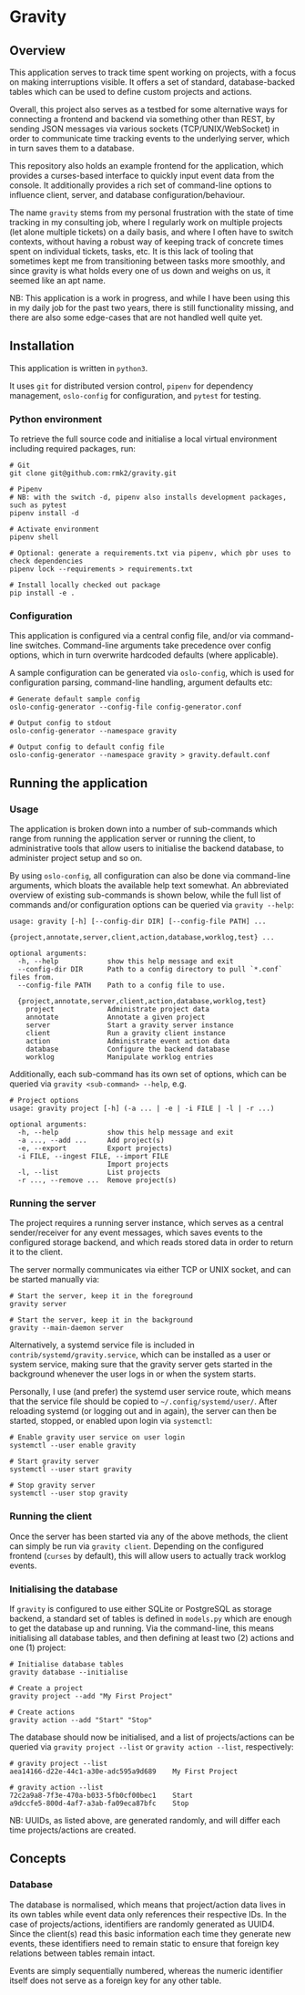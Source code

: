 # Gravity

## Overview

This application serves to track time spent working on projects, with a focus on making interruptions visible. It offers
a set of standard, database-backed tables which can be used to define custom projects and actions.

Overall, this project also serves as a testbed for some alternative ways for connecting a frontend and backend via
something other than REST, by sending JSON messages via various sockets (TCP/UNIX/WebSocket) in order to communicate
time tracking events to the underlying server, which in turn saves them to a database.

This repository also holds an example frontend for the application, which provides a curses-based interface to quickly
input event data from the console. It additionally provides a rich set of command-line options to influence client,
server, and database configuration/behaviour.

The name `gravity` stems from my personal frustration with the state of time tracking in my consulting job, where I
regularly work on multiple projects (let alone multiple tickets) on a daily basis, and where I often have to switch
contexts, without having a robust way of keeping track of concrete times spent on individual tickets, tasks, etc. It is
this lack of tooling that sometimes kept me from transitioning between tasks more smoothly, and since gravity is what
holds every one of us down and weighs on us, it seemed like an apt name.

NB: This application is a work in progress, and while I have been using this in my daily job for the past two years,
there is still functionality missing, and there are also some edge-cases that are not handled well quite yet.

## Installation

This application is written in `python3`.

It uses `git` for distributed version control, `pipenv` for dependency management, `oslo-config` for configuration, and
`pytest` for testing.

### Python environment

To retrieve the full source code and initialise a local virtual environment including required packages, run:

```
# Git
git clone git@github.com:rmk2/gravity.git

# Pipenv
# NB: with the switch -d, pipenv also installs development packages, such as pytest
pipenv install -d

# Activate environment
pipenv shell

# Optional: generate a requirements.txt via pipenv, which pbr uses to check dependencies
pipenv lock --requirements > requirements.txt

# Install locally checked out package
pip install -e .
```

### Configuration

This application is configured via a central config file, and/or via command-line switches. Command-line arguments take
precedence over config options, which in turn overwrite hardcoded defaults (where applicable).

A sample configuration can be generated via `oslo-config`, which is used for configuration parsing, command-line
handling, argument defaults etc:

```
# Generate default sample config
oslo-config-generator --config-file config-generator.conf

# Output config to stdout
oslo-config-generator --namespace gravity

# Output config to default config file
oslo-config-generator --namespace gravity > gravity.default.conf
```

## Running the application

### Usage

The application is broken down into a number of sub-commands which range from running the application server or running
the client, to administrative tools that allow users to initialise the backend database, to administer project setup and
so on.

By using `oslo-config`, all configuration can also be done via command-line arguments, which bloats the available help
text somewhat. An abbreviated overview of existing sub-commands is shown below, while the full list of commands and/or
configuration options can be queried via `gravity --help`:

```
usage: gravity [-h] [--config-dir DIR] [--config-file PATH] ...
               {project,annotate,server,client,action,database,worklog,test} ...

optional arguments:
  -h, --help            show this help message and exit
  --config-dir DIR      Path to a config directory to pull `*.conf` files from.
  --config-file PATH    Path to a config file to use.

  {project,annotate,server,client,action,database,worklog,test}
    project             Administrate project data
    annotate            Annotate a given project
    server              Start a gravity server instance
    client              Run a gravity client instance
    action              Administrate event action data
    database            Configure the backend database
    worklog             Manipulate worklog entries
```

Additionally, each sub-command has its own set of options, which can be queried via `gravity <sub-command> --help`, e.g. 

```
# Project options
usage: gravity project [-h] (-a ... | -e | -i FILE | -l | -r ...)

optional arguments:
  -h, --help            show this help message and exit
  -a ..., --add ...     Add project(s)
  -e, --export          Export projects)
  -i FILE, --ingest FILE, --import FILE
                        Import projects
  -l, --list            List projects
  -r ..., --remove ...  Remove project(s)
```

### Running the server

The project requires a running server instance, which serves as a central sender/receiver for any event messages, which
saves events to the configured storage backend, and which reads stored data in order to return it to the client.

The server normally communicates via either TCP or UNIX socket, and can be started manually via:

```
# Start the server, keep it in the foreground
gravity server

# Start the server, keep it in the background
gravity --main-daemon server
```

Alternatively, a systemd service file is included in `contrib/systemd/gravity.service`, which can be installed as a
user or system service, making sure that the gravity server gets started in the background whenever the user logs in or 
when the system starts.

Personally, I use (and prefer) the systemd user service route, which means that the service file should be copied to
`~/.config/systemd/user/`. After reloading systemd (or logging out and in again), the server can then be started,
stopped, or enabled upon login via `systemctl`:

```
# Enable gravity user service on user login
systemctl --user enable gravity

# Start gravity server
systemctl --user start gravity

# Stop gravity server
systemctl --user stop gravity
```

### Running the client

Once the server has been started via any of the above methods, the client can simply be run via `gravity client`.
Depending on the configured frontend (`curses` by default), this will allow users to actually track worklog events.

### Initialising the database

If `gravity` is configured to use either SQLite or PostgreSQL as storage backend, a standard set of tables is defined
in `models.py` which are enough to get the database up and running. Via the command-line, this means initialising all
database tables, and then defining at least two (2) actions and one (1) project:

```
# Initialise database tables
gravity database --initialise

# Create a project
gravity project --add "My First Project"

# Create actions
gravity action --add "Start" "Stop"
```

The database should now be initialised, and a list of projects/actions can be queried via `gravity project --list` or
`gravity action --list`, respectively:

```
# gravity project --list
aea14166-d22e-44c1-a30e-adc595a9d689    My First Project

# gravity action --list 
72c2a9a8-7f3e-470a-b033-5fb0cf00bec1    Start
a9dccfe5-800d-4af7-a3ab-fa09eca87bfc    Stop
```

NB: UUIDs, as listed above, are generated randomly, and will differ each time projects/actions are created.

## Concepts

### Database

The database is normalised, which means that project/action data lives in its own tables while event data only
references their respective IDs. In the case of projects/actions, identifiers are randomly generated as UUID4. Since the
client(s) read this basic information each time they generate new events, these identifiers need to remain static to
ensure that foreign key relations between tables remain intact.

Events are simply sequentially numbered, whereas the numeric identifier itself does not serve as a foreign key for any
other table. 